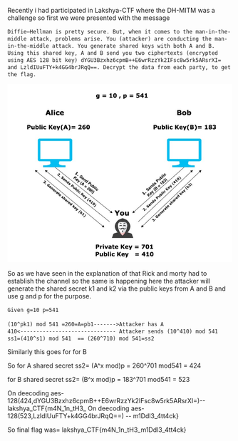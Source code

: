 Recently i had participated in Lakshya-CTF where the DH-MITM was a challenge so first we were presented with the message 
```
Diffie–Hellman is pretty secure. But, when it comes to the man-in-the-middle attack, problems arise. You (attacker) are conducting the man-in-the-middle attack. You generate shared keys with both A and B. Using this shared key, A and B send you two ciphertexts (encrypted using AES 128 bit key) dYGU3Bzxhz6cpmB++E6wrRzzYk2IFsc8w5rk5ARsrXI= and LzldIUuFTY+k4GG4brJRqQ==. Decrypt the data from each party, to get the flag.
```


![Diffie–Hellman](DH-MITM.jpg)

So as we have seen in the explanation of that Rick and morty had to establish the channel so the same is happening here the attacker will generate the shared secret k1 and k2 via the public keys from  A and B and use g and p   for the purpose.

```
Given g=10 p=541

(10^pk1) mod 541 =260=A=pb1------->Attacker has A
410<------------------------------ Attacker sends (10^410) mod 541
ss1=(410^s1) mod 541  == (260^710) mod 541=ss2
```

Similarly this goes for for B


So for A shared secret ss2= (A^x mod)p = 260^701 mod541 = 424

   for B shared secret ss2= (B^x mod)p = 183^701 mod541 = 523

On deecoding aes-128(424,dYGU3Bzxhz6cpmB++E6wrRzzYk2IFsc8w5rk5ARsrXI=)--  lakshya_CTF{m4N_1n_tH3_
On deecoding aes-128(523,LzldIUuFTY+k4GG4brJRqQ==)                    --  m1Ddl3_4tt4ck}

So final flag was= lakshya_CTF{m4N_1n_tH3_m1Ddl3_4tt4ck}
